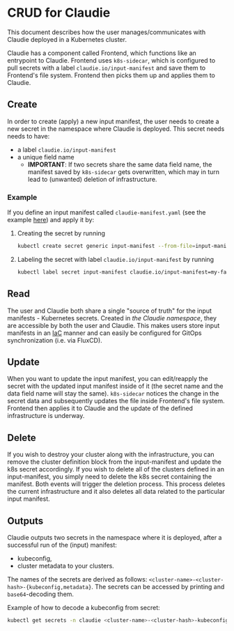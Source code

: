 # CRUD for Claudie

This document describes how the user manages/communicates with Claudie deployed in a Kubernetes cluster.

Claudie has a component called Frontend, which functions like an entrypoint to Claudie. Frontend uses `k8s-sidecar`, which is configured to pull secrets with a label `claudie.io/input-manifest` and save them to Frontend's file system. Frontend then picks them up and applies them to Claudie.

## Create

In order to create (apply) a new input manifest, the user needs to create a new secret in the namespace where Claudie is deployed. This secret needs needs to have:

- a label `claudie.io/input-manifest`
- a unique field name
  - **IMPORTANT**: If two secrets share the same data field name, the manifest saved by `k8s-sidecar` gets overwritten, which may in turn lead to (unwanted) deletion of infrastructure.

### Example

If you define an input manifest called `claudie-manifest.yaml` (see the example [here](../input-manifest/example.yaml)) and apply it by:

1. Creating the secret by running

    ```sh
    kubectl create secret generic input-manifest --from-file=input-manifest.yaml -n claudie
    ```

2. Labeling the secret with label `claudie.io/input-manifest` by running

    ```sh
    kubectl label secret input-manifest claudie.io/input-manifest=my-fancy-manifest -n claudie
    ```

## Read

The user and Claudie both share a single "source of truth" for the input manifests - Kubernetes secrets. Created in *the Claudie namespace*, they are accessible by both the user and Claudie.
This makes users store input manifests in an [IaC](https://en.wikipedia.org/wiki/Infrastructure_as_code) manner and can easily be configured for GitOps synchronization (i.e. via FluxCD).

## Update

When you want to update the input manifest, you can edit/reapply the secret with the updated input manifest inside of it (the secret name and the data field name will stay the same). `k8s-sidecar` notices the change in the secret data and subsequently updates the file inside Frontend's file system. Frontend then applies it to Claudie and the update of the defined infrastructure is underway.

## Delete

If you wish to destroy your cluster along with the infrastructure, you can remove the cluster definition block from the input-manifest and update the k8s secret accordingly.
If you wish to delete all of the clusters defined in an input-manifest, you simply need to delete the k8s secret containing the manifest. Both events will trigger the deletion process. This process deletes the current infrastructure and it also deletes all data related to the particular input manifest.

## Outputs

Claudie outputs two secrets in the namespace where it is deployed, after a successful run of the (input) manifest:

- kubeconfig,
- cluster metadata to your clusters.

The names of the secrets are derived as follows: `<cluster-name>-<cluster-hash>-{kubeconfig,metadata}`. The secrets can be accessed by printing and `base64`-decoding them.

Example of how to decode a kubeconfig from secret:

```sh
kubectl get secrets -n claudie <cluster-name>-<cluster-hash>-kubeconfig -o jsonpath='{.data.kubeconfig}' | base64 -d > your_kubeconfig.yaml
```
